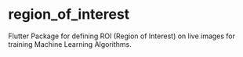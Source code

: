 # region_of_interest
Flutter Package for defining ROI (Region of Interest) on live images for training Machine Learning Algorithms.
